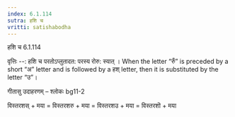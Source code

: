 ```yaml
---
index: 6.1.114
sutra: हशि च
vritti: satishabodha
---
```



 हशि च 6.1.114 


वृत्तिः --: हशि च परतोऽप्लुतादत: परस्य रोरु: स्यात् । When the letter “रुँ” is preceded by a short “अ” letter and is followed by a हश् letter, then it is substituted by the letter “उ”। 


गीतासु उदाहरणम् – श्लोकः bg11-2 


विस्तरशस् + मया = विस्तरशरु + मया = विस्तरशउ + मया = विस्तरशॊ + मया 


